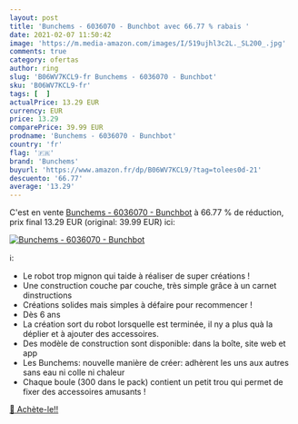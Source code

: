 ```yaml
---
layout: post
title: 'Bunchems - 6036070 - Bunchbot avec 66.77 % rabais '
date: 2021-02-07 11:50:42
image: 'https://m.media-amazon.com/images/I/519ujhl3c2L._SL200_.jpg'
comments: true
category: ofertas
author: ring
slug: 'B06WV7KCL9-fr Bunchems - 6036070 - Bunchbot'
sku: 'B06WV7KCL9-fr'
tags: [  ]
actualPrice: 13.29 EUR
currency: EUR
price: 13.29
comparePrice: 39.99 EUR
prodname: 'Bunchems - 6036070 - Bunchbot'
country: 'fr'
flag: '🇫🇷'
brand: 'Bunchems'
buyurl: 'https://www.amazon.fr/dp/B06WV7KCL9/?tag=tolees0d-21'
descuento: '66.77'
average: '13.29'
---
```


C'est en vente [Bunchems - 6036070 - Bunchbot](https://www.amazon.fr/dp/B06WV7KCL9/?tag=tolees0d-21)  à  66.77 % de réduction, prix final  13.29 EUR (original: 39.99 EUR) ici:

[![Bunchems - 6036070 - Bunchbot](https://m.media-amazon.com/images/I/519ujhl3c2L._SL200_.jpg)](https://www.amazon.fr/dp/B06WV7KCL9/?tag=tolees0d-21)

ℹ️:

- Le robot trop mignon qui taide à réaliser de super créations !
- Une construction couche par couche, très simple grâce à un carnet dinstructions
- Créations solides mais simples à défaire pour recommencer !
- Dès 6 ans
- La création sort du robot lorsquelle est terminée, il ny a plus quà la déplier et à ajouter des accessoires.
- Des modèle de construction sont disponible: dans la boîte, site web et app
- Les Bunchems: nouvelle manière de créer: adhèrent les uns aux autres sans eau ni colle ni chaleur
- Chaque boule (300 dans le pack) contient un petit trou qui permet de fixer des accessoires amusants !

[🛒 Achète-le!!](https://www.amazon.fr/dp/B06WV7KCL9/?tag=tolees0d-21)
